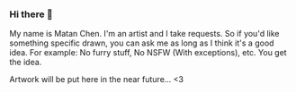 ### Hi there 👋


My name is Matan Chen. I'm an artist and I take requests. So if you'd like something specific drawn, you can ask me as long as I think it's a good idea.
For example: No furry stuff, No NSFW (With exceptions), etc. You get the idea.

Artwork will be put here in the near future... <3

